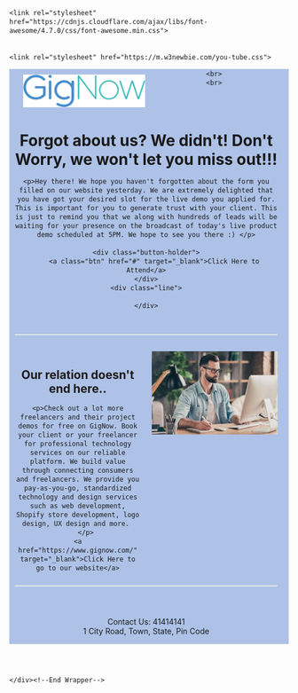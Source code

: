 <!DOCTYPE html>
<html lang="en">
<head>
    <meta charset="UTF-8">
    <meta http-equiv="X-UA-Compatible" content="IE=edge">
    <meta name="viewport" content="width=device-width, initial-scale=1.0">
    <style type="text/css">
    @import url('https://fonts.googleapis.com/css?family=Catamaran:400,800');
    *{
        margin: 0;
        border: 0;
        padding: 0;
    }

    body {
        
        font-family: 'Catamaran', sans-serif;
        font-size: 18px;
        max-width: 800px;
        margin: 0 auto;
        background-color: #71f1f1  ;
        
        padding: 2%;
        color: #565859;
    }
    #wrapper{
        background: #aec2e7;
    }
    img{
        max-width: 100%;
    }
    header{
        width:98%;
    }
    #logo {
        max-width: 220px;
        margin: 2% 0 0 5%;
        float: left;
    }
    #callout {
        float: right;
        margin: 3% 3% 2% 0;
    }
    .social {
        float: right;
        list-style-type: none;
        margin-top: 8%;
    }
    .social li {
        display:inline;

    }
    .banner{
        margin-bottom:3%;

    }
    .one-col{
        padding: 2%;
    }
    h1{
        letter-spacing: 1%;
    }
    p{
       text-align: justify;
    }
    .button-holder{
        float:right;
        margin: 0 2% 4% 0;
    }
    .btn {
        float:right;
        background: #303840;
        color: #f6faff;
        text-decoration: none;
        font-weight: 800;
        padding: 8px 12px;
        border-radius: 8px;
        letter-spacing: 1px;
        
    }
    .btn:hover{
        background: #58585A;
    }
    .line{
        clear:both;
        height:2px;
        background-color: #e3e9e9;
        margin: 4% auto;
        width: 96%;
    }
    .two-col{
      float:left;
      width: 46%;
      padding: 2%;

    }
    a{
        color: #607cc3;
        text-decoration: none;
    }
    .contact{
        text-align:center;
        padding-bottom:3%;
    }
    @media (max-width: 600px) {
        .two-col {
            width: 97%;
        }
    }
    .fa {
  padding: 20px;
  font-size: 30px;
  width: 50px;
  text-align: center;
  text-decoration: none;
}

/* Add a hover effect if you want */
.fa:hover {
  opacity: 0.7;
}



    
</style>
    
    
    <link rel="stylesheet" href="https://cdnjs.cloudflare.com/ajax/libs/font-awesome/4.7.0/css/font-awesome.min.css">
   

	<link rel="stylesheet" href="https://m.w3newbie.com/you-tube.css">
</head>
<body background="background4.jfif">
    <div id="wrapper">
        <header>
            <div id="logo">
                <a href="https://www.gignow.com/" target="_blank"><img src="logo.png"></a>
            </div>
            
    <br>
    <br>
    


<div class="one-col">
    <br>
    <h1>Forgot about us? We didn't! Don't Worry, we won't let you miss out!!!</h1>
    
    <p>Hey there! We hope you haven't forgotten about the form you filled on our website yesterday. We are extremely delighted that you have got your desired slot for the live demo you applied for. This is important for you to generate trust with your client. This is just to remind you that we along with hundreds of leads will be waiting for your presence on the broadcast of today's live product demo scheduled at 5PM. We hope to see you there :) </p>
    
    <div class="button-holder">
        <a class="btn" href="#" target="_blank">Click Here to Attend</a>
    </div>
    <div class="line">

    </div>
    
</div>
<div class="line">
        
</div>
<div class="two-col">
    <h2>Our relation doesn't end here..</h2>
    
    <p>Check out a lot more freelancers and their project demos for free on GigNow. Book your client or your freelancer for professional technology services on our reliable platform. We build value through connecting consumers and freelancers. We provide you pay-as-you-go, standardized technology and design services such as web development, Shopify store development, logo design, UX design and more. 
        </p>
    <a href="https://www.gignow.com/" target="_blank">Click Here to go to our website</a>
</div>

<div class="two-col">
    
<img src="background1.jpg">    
</div>
<div class="line">

</div>
<!-- Add font awesome icons -->
<p class="contact">
    <a href="#" class="fa fa-facebook"></a>
    <a href="#" class="fa fa-twitter"></a>
    <a href="#" class="fa fa-instagram"></a>
    <br>
    Contact Us: 41414141
    <br>
    1 City Road, Town, State, Pin Code<br>


</p>
</div>

    </div><!--End Wrapper-->

    
</body>
</html>
